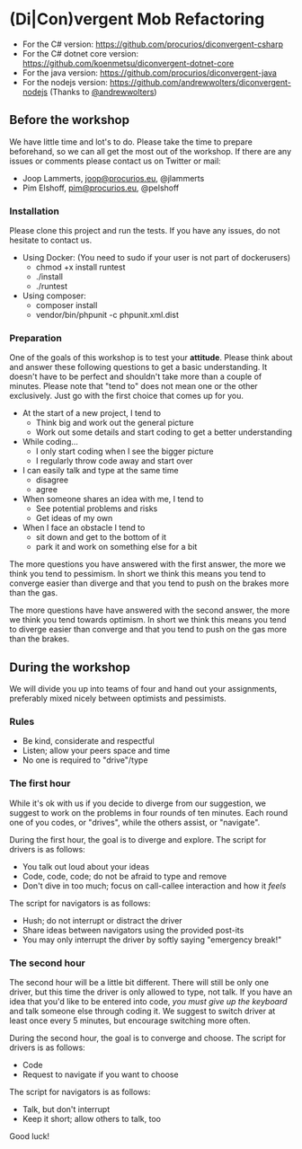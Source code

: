 # (Di|Con)vergent Mob Refactoring

* For the C# version: https://github.com/procurios/diconvergent-csharp
* For the C# dotnet core version: https://github.com/koenmetsu/diconvergent-dotnet-core
* For the java version: https://github.com/procurios/diconvergent-java
* For the nodejs version: https://github.com/andrewwolters/diconvergent-nodejs (Thanks to [@andrewwolters](https://twitter.com/andrewwolters))

## Before the workshop

We have little time and lot's to do. Please take the time to prepare beforehand, so we can all get the most out of the
workshop. If there are any issues or comments please contact us on Twitter or mail:

* Joop Lammerts, joop@procurios.eu, @jlammerts
* Pim Elshoff, pim@procurios.eu, @pelshoff

### Installation

Please clone this project and run the tests. If you have any issues, do not hesitate to contact us.

* Using Docker: (You need to sudo if your user is not part of dockerusers)
  - chmod +x install runtest
  - ./install
  - ./runtest
* Using composer:
  - composer install
  - vendor/bin/phpunit -c phpunit.xml.dist

### Preparation

One of the goals of this workshop is to test your **attitude**. Please think about and answer these following questions
to get a basic understanding. It doesn't have to be perfect and shouldn't take more than a couple of minutes.
Please note that "tend to" does not mean one or the other exclusively. Just go with the first choice that comes up for
you.

* At the start of a new project, I tend to
  - Think big and work out the general picture
  - Work out some details and start coding to get a better understanding
* While coding...
  - I only start coding when I see the bigger picture
  - I regularly throw code away and start over
* I can easily talk and type at the same time
  - disagree
  - agree
* When someone shares an idea with me, I tend to
  - See potential problems and risks
  - Get ideas of my own
* When I face an obstacle I tend to
  - sit down and get to the bottom of it
  - park it and work on something else for a bit

The more questions you have answered with the first answer, the more we think you tend to pessimism. In short we think
this means you tend to converge easier than diverge and that you tend to push on the brakes more than the gas.

The more questions have have answered with the second answer, the more we think you tend towards optimism. In short we
think this means you tend to diverge easier than converge and that you tend to push on the gas more than the brakes.

## During the workshop

We will divide you up into teams of four and hand out your assignments, preferably mixed nicely between optimists and
pessimists.

### Rules

- Be kind, considerate and respectful
- Listen; allow your peers space and time
- No one is required to "drive"/type

### The first hour

While it's ok with us if you decide to diverge from our suggestion, we suggest to work on the problems in four rounds
of ten minutes. Each round one of you codes, or "drives", while the others assist, or "navigate".

During the first hour, the goal is to diverge and explore. The script for drivers is as follows:

- You talk out loud about your ideas
- Code, code, code; do not be afraid to type and remove
- Don't dive in too much; focus on call-callee interaction and how it *feels*

The script for navigators is as follows:

- Hush; do not interrupt or distract the driver
- Share ideas between navigators using the provided post-its
- You may only interrupt the driver by softly saying "emergency break!"

### The second hour

The second hour will be a little bit different. There will still be only one driver, but this time the driver is only
allowed to type, not talk. If you have an idea that you'd like to be entered into code, *you must give up the keyboard*
and talk someone else through coding it. We suggest to switch driver at least once every 5 minutes, but encourage
switching more often.

During the second hour, the goal is to converge and choose. The script for drivers is as follows:

- Code
- Request to navigate if you want to choose

The script for navigators is as follows:

- Talk, but don't interrupt
- Keep it short; allow others to talk, too

Good luck!
